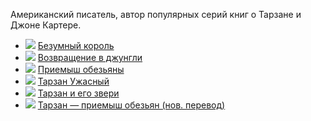 Американский писатель, автор популярных серий книг о Тарзане и Джоне Картере.


* ![](/books/adventure/Эдгар%20Райс%20Берроуз/Безумный%20король.jpg) [Безумный король](/books/adventure/Эдгар%20Райс%20Берроуз/Безумный%20король)
* ![](/books/adventure/Эдгар%20Райс%20Берроуз/Возвращение%20в%20джунгли.jpg) [Возвращение в джунгли](/books/adventure/Эдгар%20Райс%20Берроуз/Возвращение%20в%20джунгли)
* ![](/books/adventure/Эдгар%20Райс%20Берроуз/Приемыш%20обезьяны.jpg) [Приемыш обезьяны](/books/adventure/Эдгар%20Райс%20Берроуз/Приемыш%20обезьяны)
* ![](/books/adventure/Эдгар%20Райс%20Берроуз/Тарзан%20Ужасный.jpg) [Тарзан Ужасный](/books/adventure/Эдгар%20Райс%20Берроуз/Тарзан%20Ужасный)
* ![](/books/adventure/Эдгар%20Райс%20Берроуз/Тарзан%20и%20его%20звери.jpg) [Тарзан и его звери](/books/adventure/Эдгар%20Райс%20Берроуз/Тарзан%20и%20его%20звери)
* ![](/books/adventure/Эдгар%20Райс%20Берроуз/Тарзан%20—%20приемыш%20обезьян%20(нов.%20перевод).jpg) [Тарзан — приемыш обезьян (нов. перевод)](/books/adventure/Эдгар%20Райс%20Берроуз/Тарзан%20—%20приемыш%20обезьян%20(нов.%20перевод))